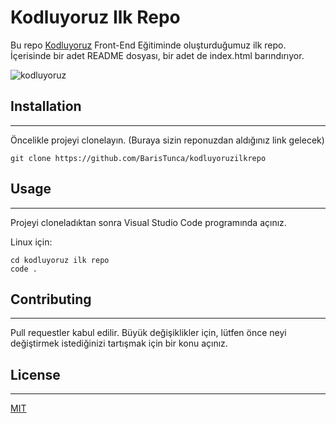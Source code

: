 # Kodluyoruz Ilk Repo
Bu repo [Kodluyoruz](https://www.kodluyoruz.org/) Front-End Eğitiminde oluşturduğumuz ilk repo. İçerisinde bir adet README dosyası, bir adet de index.html barındırıyor.

![kodluyoruz](https://user-images.githubusercontent.com/76116887/119415527-78d4f400-bcfa-11eb-8452-ba7903c86dbc.png)

## Installation
---
Öncelikle projeyi clonelayın. (Buraya sizin reponuzdan aldığınız link gelecek)
```
git clone https://github.com/BarisTunca/kodluyoruzilkrepo 

```
## Usage
---
Projeyi cloneladıktan sonra Visual Studio Code programında açınız.

Linux için:
```
cd kodluyoruz ilk repo
code .
```

## Contributing
---
Pull requestler kabul edilir. Büyük değişiklikler için, lütfen önce neyi değiştirmek istediğinizi tartışmak için bir konu açınız.

## License
---
[MIT](https://choosealicense.com/licenses/mit/)